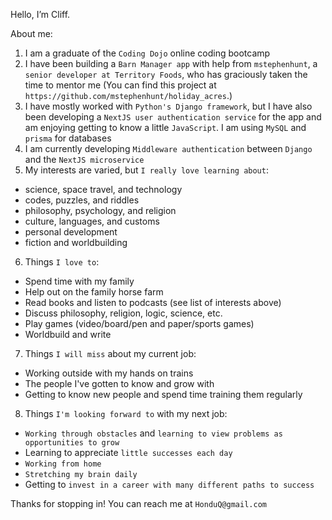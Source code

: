 Hello, I’m Cliff. 

About me:

1) I am a graduate of the `Coding Dojo` online coding bootcamp
2) I have been building a `Barn Manager app` with help from `mstephenhunt`, a `senior developer at Territory Foods`, who has graciously taken the time to mentor me (You can find this project at `https://github.com/mstephenhunt/holiday_acres`.) 
3) I have mostly worked with `Python's Django framework`, but I have also been developing a `NextJS user authentication service` for the app and am enjoying getting to know a little `JavaScript`. I am using `MySQL` and `prisma` for databases
4) I am currently developing `Middleware authentication` between `Django` and the `NextJS microservice`
5) My interests are varied, but `I really love learning about`:
  - science, space travel, and technology 
  - codes, puzzles, and riddles
  - philosophy, psychology, and religion
  - culture, languages, and customs
  - personal development
  - fiction and worldbuilding
6) Things `I love to`:
  - Spend time with my family
  - Help out on the family horse farm
  - Read books and listen to podcasts (see list of interests above)
  - Discuss philosophy, religion, logic, science, etc. 
  - Play games (video/board/pen and paper/sports games)
  - Worldbuild and write
7) Things `I will miss` about my current job:
  - Working outside with my hands on trains
  - The people I've gotten to know and grow with
  - Getting to know new people and spend time training them regularly
8) Things `I'm looking forward to` with my next job:
  - `Working through obstacles` and `learning to view problems as opportunities to grow`
  - Learning to appreciate `little successes each day`
  - `Working from home`
  - `Stretching my brain daily`
  - Getting to `invest in a career with many different paths to success`

Thanks for stopping in! You can reach me at `HonduQ@gmail.com`

<!---
Algorithms: HackerHero

Interests:
-Truth
-Love
-
--->

<!---
HonduQ/HonduQ is a ✨ special ✨ repository because its `README.md` (this file) appears on your GitHub profile.
You can click the Preview link to take a look at your changes.
--->
